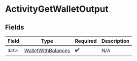 # ActivityGetWalletOutput


## Fields

| Field                                                           | Type                                                            | Required                                                        | Description                                                     |
| --------------------------------------------------------------- | --------------------------------------------------------------- | --------------------------------------------------------------- | --------------------------------------------------------------- |
| `data`                                                          | [WalletWithBalances](../../models/shared/walletwithbalances.md) | :heavy_check_mark:                                              | N/A                                                             |